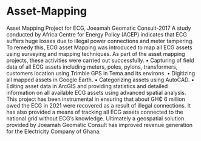 # Asset-Mapping


Asset Mapping Project for ECG, Joeamah Geomatic Consult-2017
A study conducted by Africa Centre for Energy Policy (ACEP) indicates that ECG suffers huge losses due to illegal power connections and meter tampering. To remedy this, ECG asset Mapping was introduced to map all ECG assets using surveying and mapping techniques. As part of the asset mapping projects, these activities were carried out successfully.
•	Capturing of field data of all ECG assets including meters, poles, pylons, transformers, customers location using Trimble GPS in Tema and its environs.
•	Digitizing all mapped assets in Google Earth.
•	Categorizing assets using AutoCAD.
•	Editing asset data in ArcGIS and providing statistics and detailed information on all available ECG assets using advanced spatial analysis.
This project has been instrumental in ensuring that about GH₵ 6 million owed the ECG in 2021 were recovered as a result of illegal connections. It has also provided a means of tracking all ECG assets connected to the national grid without ECG’s knowledge. Ultimately a geospatial solution provided by Joeamah Geomatic Consult has improved revenue generation for the Electricity Company of Ghana.
